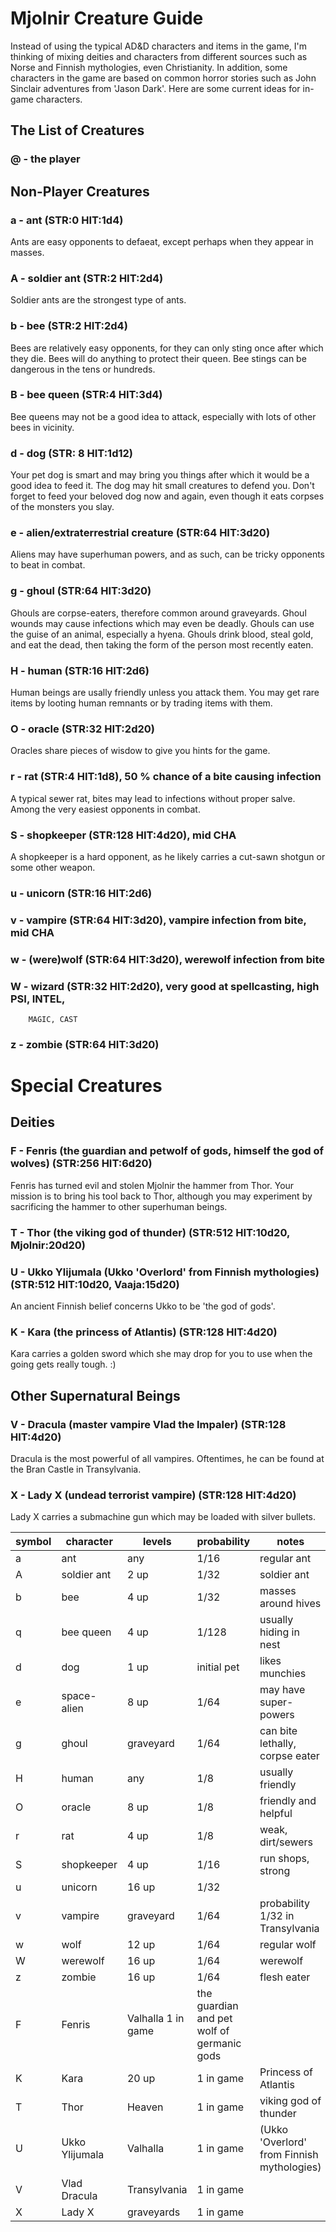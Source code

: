 # Mjolnir Creature Guide

Instead of using the typical AD&D characters and items in the game, I'm thinking
of mixing deities and characters from different sources such as Norse and
Finnish mythologies, even Christianity. In addition, some characters in the
game are based on common horror stories such as John Sinclair adventures from
'Jason Dark'. Here are some current ideas for in-game characters.

## The List of Creatures

### @ - the player

## Non-Player Creatures

### a - ant (STR:0 HIT:1d4)

Ants are easy opponents to defaeat, except perhaps when they appear in masses.

### A - soldier ant (STR:2 HIT:2d4)

Soldier ants are the strongest type of ants.

### b - bee (STR:2 HIT:2d4)

Bees are relatively easy opponents, for they can only sting once after which
they die. Bees will do anything to protect their queen. Bee stings can be
dangerous in the tens or hundreds.

### B - bee queen (STR:4 HIT:3d4)

Bee queens may not be a good idea to attack, especially with lots of other bees
in vicinity.

### d - dog (STR: 8 HIT:1d12)

Your pet dog is smart and may bring you things after which it would be a good
idea to feed it. The dog may hit small creatures to defend you. Don't forget to
feed your beloved dog now and again, even though it eats corpses of the monsters you slay.

### e - alien/extraterrestrial creature (STR:64 HIT:3d20)

Aliens may have superhuman powers, and as such, can be tricky opponents to beat
in combat.

### g - ghoul (STR:64 HIT:3d20)

Ghouls are corpse-eaters, therefore common around graveyards. Ghoul wounds may
cause infections which may even be deadly. Ghouls can use the guise of an
animal, especially a hyena. Ghouls drink blood, steal gold, and eat the dead,
then taking the form of the person most recently eaten.

### H - human (STR:16 HIT:2d6)

Human beings are usally friendly unless you attack them. You may get rare items
by looting human remnants or by trading items with them.

### O - oracle (STR:32 HIT:2d20)

Oracles share pieces of wisdow to give you hints for the game.

### r - rat (STR:4 HIT:1d8), 50 % chance of a bite causing infection

A typical sewer rat, bites may lead to infections without proper salve. Among
the very easiest opponents in combat.

### S - shopkeeper (STR:128 HIT:4d20), mid CHA

A shopkeeper is a hard opponent, as he likely carries a cut-sawn shotgun or some
other weapon.

### u - unicorn (STR:16 HIT:2d6)
### v - vampire (STR:64 HIT:3d20), vampire infection from bite, mid CHA
### w - (were)wolf (STR:64 HIT:3d20), werewolf infection from bite
### W - wizard (STR:32 HIT:2d20), very good at spellcasting, high PSI, INTEL,
        MAGIC, CAST
### z - zombie (STR:64 HIT:3d20)

# Special Creatures

## Deities

### F - Fenris (the guardian and petwolf of gods, himself the god of wolves) (STR:256 HIT:6d20)

Fenris has turned evil and stolen Mjolnir the hammer from Thor. Your mission is
to bring his tool back to Thor, although you may experiment by sacrificing the
hammer to other superhuman beings.

### T - Thor (the viking god of thunder) (STR:512 HIT:10d20, Mjolnir:20d20)

### U - Ukko Ylijumala (Ukko 'Overlord' from Finnish mythologies) (STR:512 HIT:10d20, Vaaja:15d20)

An ancient Finnish belief concerns Ukko to be 'the god of gods'.

### K - Kara (the princess of Atlantis) (STR:128 HIT:4d20)

Kara carries a golden sword which she may drop for you to use when the going
gets really tough. :)

## Other Supernatural Beings

### V - Dracula (master vampire Vlad the Impaler) (STR:128 HIT:4d20)

Dracula is the most powerful of all vampires. Oftentimes, he can be found at the
Bran Castle in Transylvania.

### X - Lady X (undead terrorist vampire) (STR:128 HIT:4d20)

Lady X carries a submachine gun which may be loaded with silver bullets.

| symbol | character     | levels      | probability  | notes
|--------|---------------|-------------|--------------|-------
|  a     | ant           | any         | 1/16         | regular ant
|  A     | soldier ant   | 2 up        | 1/32         | soldier ant
|  b     | bee           | 4 up        | 1/32         | masses around hives
|  q     | bee queen     | 4 up        | 1/128        | usually hiding in nest
|  d     | dog           | 1 up        | initial pet  | likes munchies
|  e     | space-alien   | 8 up        | 1/64         | may have super-powers
|  g     | ghoul         | graveyard   | 1/64         | can bite lethally, corpse eater
|  H     | human         | any         | 1/8          | usually friendly
|  O     | oracle        | 8 up        | 1/8          | friendly and helpful
|  r     | rat           | 4 up        | 1/8          | weak, dirt/sewers
|  S     | shopkeeper    | 4 up        | 1/16         | run shops, strong
|  u     | unicorn       | 16 up       | 1/32         |
|  v     | vampire       | graveyard   | 1/64         | probability 1/32 in Transylvania
|  w     | wolf          | 12 up       | 1/64         | regular wolf
|  W     | werewolf      | 16 up       | 1/64         | werewolf
|  z     | zombie        | 16 up       | 1/64         | flesh eater
|  F     | Fenris           | Valhalla  1 in game    | the guardian and pet wolf of germanic gods
|  K     | Kara             | 20 up    | 1 in game    | Princess of Atlantis
|  T     | Thor             | Heaven   | 1 in game    | viking god of thunder
|  U     | Ukko Ylijumala   | Valhalla | 1 in game    | (Ukko 'Overlord' from Finnish mythologies)
|  V     | Vlad Dracula  | Transylvania| 1 in game    |
|  X     | Lady X        | graveyards  | 1 in game    |


